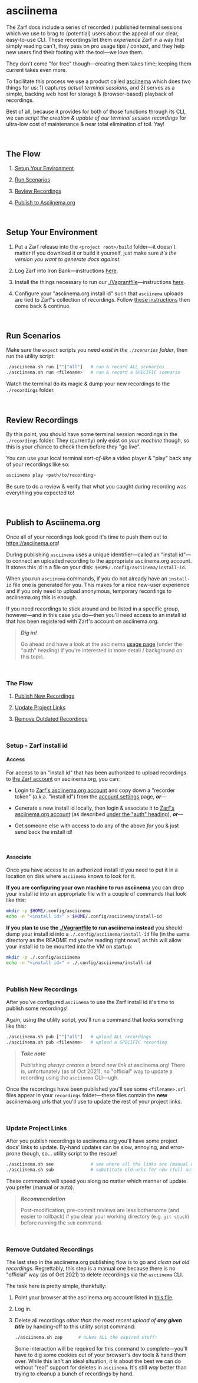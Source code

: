 # asciinema

The Zarf docs include a series of recorded / published terminal sessions which we use to brag to (potential) users about the appeal of our clear, easy-to-use CLI. These recordings let them _experience_ Zarf in a way that simply reading can't, they pass on pro usage tips / context, and they help new users find their footing with the tool&mdash;we love them.

They don't come "for free" though&mdash;creating them takes time; keeping them current takes even more.

To facilitate this process we use a product called [asciinema](https://asciinema.org/) which does two things for us: 1) captures _actual terminal sessions_, and 2) serves as a simple, backing web host for storage & (browser-based) playback of recordings.

Best of all, because it provides for both of those functions through its CLI, we can _script the creation & update of our terminal session recordings_ for ultra-low cost of maintenance & near total elimination of toil. Yay!

&nbsp;


## The Flow

1. [Setup Your Environment](#setup-your-environment)

1. [Run Scenarios](#run-scenarios)

1. [Review Recordings](#review-recordings)

1. [Publish to Asciinema.org](#publish-to-asciinemaorg)

&nbsp;


## Setup Your Environment

1. Put a Zarf release into the `<project root>/build` folder&mdash;it doesn't matter if you download it or build it yourself, just make sure _it's the version you want to generate docs against_.

1. Log Zarf into Iron Bank&mdash;instructions [here](../ironbank.md#2-configure-zarf-the-use-em).

1. Install the things necessary to run our [./Vagrantfile](./Vagrantfile)&mdash;instructions [here](../workstation.md#i-want-a-demoexample-sandbox).

1. Configure your "asciinema<area>.org install id" such that `asciinema` uploads are tied to Zarf's collection of recordings. Follow [these instructions](#setup---zarf-install-id) then come back & continue.


&nbsp;


## Run Scenarios

Make sure the `expect` scripts you need _exist in the `./scenarios` folder_, then run the utility script:

```sh
./asciinema.sh run [""|"all"]   # run & record ALL scenarios
./asciinema.sh run <filename>   # run & record a SPECIFIC scenario
```

Watch the terminal do its magic & dump your new recordings to the `./recordings` folder.

&nbsp;


## Review Recordings

By this point, you should have some terminal session recordings in the `./recordings` folder. They (currently) only exist on _your machine_ though, so this is your chance to check them before they "go live".

You can use your local terminal _sort-of-like_ a video player & "play" back any of your recordings like so:

```sh
asciinema play <path/to/recording>
```

Be sure to do a review & verify that what you caught during recording was everything you expected to!

&nbsp;


## Publish to Asciinema<area>.org

Once all of your recordings look good it's time to push them out to https://asciinema.org!

During publishing `asciinema` uses a unique identifier&mdash;called an "install id"&mdash;to connect an uploaded recording to the appropriate asciinema.org account. It stores this id in a file on your disk: `$HOME/.config/asciinema/install-id`.

When you run `asciinema` commands, if you do not already have an `install-id` file one is generated for you. This makes for a nice new-user experience and if you only need to upload anonymous, temporary recordings to asciinema.org this is enough.

If you need recordings to stick around and be listed in a specific group, however&mdash;and in this case you do&mdash;then you'll need access to an install id that has been registered with Zarf's account on asciinema.org.

> _**Dig in!**_
>
> Go ahead and have a look at the asciinema [usage page](https://asciinema.org/docs/usage) (under the "auth" heading) if you're interested in more detail / background on this topic.

&nbsp;

### The Flow

1. [Publish New Recordings](#publish-new-recordings)

1. [Update Project Links](#update-project-links)

1. [Remove Outdated Recordings](#remove-outdated-recordings)

&nbsp;


### Setup - Zarf install id

#### Access

For access to an "install id" that has been authorized to upload recordings to [the Zarf account](./asciinema-org) on asciinema.org, you can:

- Login to [Zarf's asciinema.org account](./asciinema-org) and copy down a "recorder token" (a.k.a. "install id") from the [account settings](https://asciinema.org/user/edit) page, _**or**_&mdash;

- Generate a new install id locally, then login & associate it to [Zarf's asciinema.org account](./asciinema-org) (as described [under the "auth" heading](https://asciinema.org/docs/usage)), _**or**_&mdash;

- Get someone else with access to do any of the above _for_ you & just send back the install id!


&nbsp;


#### Associate

Once you have access to an authorized install id you need to put it in a location on disk where `asciinema` knows to look for it.

**If you are configuring your own machine to run asciinema** you can drop your install id into an appropriate file with a couple of commands that look like this:

```sh
mkdir -p $HOME/.config/asciinema
echo -n "<install id>" > $HOME/.config/asciinema/install-id
```

**If you plan to use the [./Vagrantfile](./Vagrantfile) to run asciinema instead** you should dump your install id into a `./.config/asciinema/install-id` file (in the same directory as the README.md you're reading right now!) as this will allow your install id to be mounted into the VM on startup:

```sh
mkdir -p ./.config/asciinema
echo -n "<install id>" > ./.config/asciinema/install-id
```

&nbsp;


### Publish New Recordings

After you've configured `asciinema` to use the Zarf install id it's time to publish some recordings!

Again, using the utility script, you'll run a command that looks something like this:

```sh
./asciinema.sh pub [""|"all"]   # upload ALL recordings
./asciinema.sh pub <filename>   # upload a SPECIFIC recording
```

> _**Take note**_
>
> Publishing _always creates a brand new link_ at asciinema.org! There is, unfortunately (as of Oct 2021), no "official" way to update a recording using the `asciinema` CLI&mdash;ugh.

Once the recordings have been published you'll see some `<filename>.url` files appear in your `recordings` folder&mdash;these files contain the **new** asciinema<area>.org urls that you'll use to update the rest of your project links.

&nbsp;


### Update Project Links

After you publish recordings to asciinema<area>.org you'll have some project docs' links to update. By-hand updates can be slow, annoying, and error-prone though, so... utility script to the rescue!

```sh
./asciinema.sh see              # see where all the links are (manual use!)
./asciinema.sh sub              # substitute old urls for new (full auto!)
```

These commands will speed you along no matter which manner of update you prefer (manual or auto).

> _**Recommendation**_
>
> Post-modification, pre-commit reviews are less bothersome (and easier to rollback) if you clear your working directory (e.g. `git stash`) before running the `sub` command.

&nbsp;


### Remove Outdated Recordings

The last step in the asciinema<area>.org publishing flow is to go and _clean out old recordings_. Regrettably, this step is a manual one because there is no "official" way (as of Oct 2021) to delete recordings via the `asciinema` CLI.

The task here is pretty simple, thankfully:
1. Point your browser at the asciinema.org account listed in [this file](./asciinema-org).

1. Log in.

1. Delete all recordings _other than the most recent upload of **any given title**_ by handing-off to this utility script command:

    ```sh
    ./asciinema.sh zap      # nukes ALL the expired stuff!
    ```

    Some interaction will be required for this command to complete&mdash;you'll have to dig some cookies out of your browser's dev tools & hand them over. While this isn't an ideal situation, it _is_ about the best we can do without "real" support for deletes in `asciinema`. It's still _way_ better than trying to cleanup a bunch of recordings by hand.
&nbsp;
